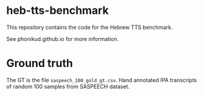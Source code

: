 # heb-tts-benchmark

This repository contains the code for the Hebrew TTS benchmark.


See phonikud.github.io for more information.


# Ground truth

The GT is the file `saspeech_100_gold_gt.csv`.
Hand annotated IPA transcripts of random 100 samples from SASPEECH dataset.